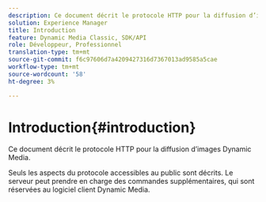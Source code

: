 ```yaml
---
description: Ce document décrit le protocole HTTP pour la diffusion d’images Dynamic Media.
solution: Experience Manager
title: Introduction
feature: Dynamic Media Classic, SDK/API
role: Développeur, Professionnel
translation-type: tm+mt
source-git-commit: f6c97606d7a4209427316d7367013ad9585a5cae
workflow-type: tm+mt
source-wordcount: '58'
ht-degree: 3%

---
```



# Introduction{#introduction}

Ce document décrit le protocole HTTP pour la diffusion d’images Dynamic Media.

Seuls les aspects du protocole accessibles au public sont décrits. Le serveur peut prendre en charge des commandes supplémentaires, qui sont réservées au logiciel client Dynamic Media.
